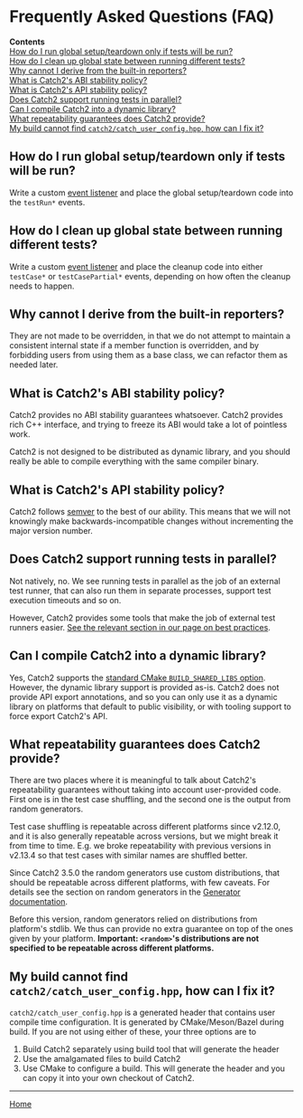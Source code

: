 <a id="top"></a>
# Frequently Asked Questions (FAQ)

**Contents**<br>
[How do I run global setup/teardown only if tests will be run?](#how-do-i-run-global-setupteardown-only-if-tests-will-be-run)<br>
[How do I clean up global state between running different tests?](#how-do-i-clean-up-global-state-between-running-different-tests)<br>
[Why cannot I derive from the built-in reporters?](#why-cannot-i-derive-from-the-built-in-reporters)<br>
[What is Catch2's ABI stability policy?](#what-is-catch2s-abi-stability-policy)<br>
[What is Catch2's API stability policy?](#what-is-catch2s-api-stability-policy)<br>
[Does Catch2 support running tests in parallel?](#does-catch2-support-running-tests-in-parallel)<br>
[Can I compile Catch2 into a dynamic library?](#can-i-compile-catch2-into-a-dynamic-library)<br>
[What repeatability guarantees does Catch2 provide?](#what-repeatability-guarantees-does-catch2-provide)<br>
[My build cannot find `catch2/catch_user_config.hpp`, how can I fix it?](#my-build-cannot-find-catch2catch_user_confighpp-how-can-i-fix-it)<br>


## How do I run global setup/teardown only if tests will be run?

Write a custom [event listener](event-listeners.md#top) and place the
global setup/teardown code into the `testRun*` events.


## How do I clean up global state between running different tests?

Write a custom [event listener](event-listeners.md#top) and place the
cleanup code into either `testCase*` or `testCasePartial*` events,
depending on how often the cleanup needs to happen.


## Why cannot I derive from the built-in reporters?

They are not made to be overridden, in that we do not attempt to maintain
a consistent internal state if a member function is overridden, and by
forbidding users from using them as a base class, we can refactor them
as needed later.


## What is Catch2's ABI stability policy?

Catch2 provides no ABI stability guarantees whatsoever. Catch2 provides
rich C++ interface, and trying to freeze its ABI would take a lot of
pointless work.

Catch2 is not designed to be distributed as dynamic library, and you
should really be able to compile everything with the same compiler binary.


## What is Catch2's API stability policy?

Catch2 follows [semver](https://semver.org/) to the best of our ability.
This means that we will not knowingly make backwards-incompatible changes
without incrementing the major version number.


## Does Catch2 support running tests in parallel?

Not natively, no. We see running tests in parallel as the job of an
external test runner, that can also run them in separate processes,
support test execution timeouts and so on.

However, Catch2 provides some tools that make the job of external test
runners easier. [See the relevant section in our page on best
practices](usage-tips.md#parallel-tests).


## Can I compile Catch2 into a dynamic library?

Yes, Catch2 supports the [standard CMake `BUILD_SHARED_LIBS`
option](https://cmake.org/cmake/help/latest/variable/BUILD_SHARED_LIBS.html).
However, the dynamic library support is provided as-is. Catch2 does not
provide API export annotations, and so you can only use it as a dynamic
library on platforms that default to public visibility, or with tooling
support to force export Catch2's API.


## What repeatability guarantees does Catch2 provide?

There are two places where it is meaningful to talk about Catch2's
repeatability guarantees without taking into account user-provided
code. First one is in the test case shuffling, and the second one is
the output from random generators.

Test case shuffling is repeatable across different platforms since v2.12.0,
and it is also generally repeatable across versions, but we might break
it from time to time. E.g. we broke repeatability with previous versions
in v2.13.4 so that test cases with similar names are shuffled better.

Since Catch2 3.5.0 the random generators use custom distributions,
that should be repeatable across different platforms, with few caveats.
For details see the section on random generators in the [Generator
documentation](generators.md#random-number-generators-details).

Before this version, random generators relied on distributions from
platform's stdlib. We thus can provide no extra guarantee on top of the
ones given by your platform. **Important: `<random>`'s distributions
are not specified to be repeatable across different platforms.**


## My build cannot find `catch2/catch_user_config.hpp`, how can I fix it?

`catch2/catch_user_config.hpp` is a generated header that contains user
compile time configuration. It is generated by CMake/Meson/Bazel during
build. If you are not using either of these, your three options are to

1) Build Catch2 separately using build tool that will generate the header
2) Use the amalgamated files to build Catch2
3) Use CMake to configure a build. This will generate the header and you
   can copy it into your own checkout of Catch2.



---

[Home](Readme.md#top)
